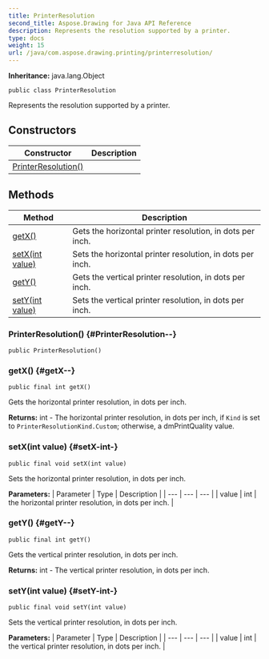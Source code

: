 ```yaml
---
title: PrinterResolution
second_title: Aspose.Drawing for Java API Reference
description: Represents the resolution supported by a printer.
type: docs
weight: 15
url: /java/com.aspose.drawing.printing/printerresolution/
---
```

**Inheritance:**
java.lang.Object
```
public class PrinterResolution
```

Represents the resolution supported by a printer.
## Constructors

| Constructor | Description |
| --- | --- |
| [PrinterResolution()](#PrinterResolution--) |  |
## Methods

| Method | Description |
| --- | --- |
| [getX()](#getX--) | Gets the horizontal printer resolution, in dots per inch. |
| [setX(int value)](#setX-int-) | Sets the horizontal printer resolution, in dots per inch. |
| [getY()](#getY--) | Gets the vertical printer resolution, in dots per inch. |
| [setY(int value)](#setY-int-) | Sets the vertical printer resolution, in dots per inch. |
### PrinterResolution() {#PrinterResolution--}
```
public PrinterResolution()
```


### getX() {#getX--}
```
public final int getX()
```


Gets the horizontal printer resolution, in dots per inch.

**Returns:**
int - The horizontal printer resolution, in dots per inch, if `Kind` is set to `PrinterResolutionKind.Custom`; otherwise, a dmPrintQuality value.
### setX(int value) {#setX-int-}
```
public final void setX(int value)
```


Sets the horizontal printer resolution, in dots per inch.

**Parameters:**
| Parameter | Type | Description |
| --- | --- | --- |
| value | int | the horizontal printer resolution, in dots per inch. |

### getY() {#getY--}
```
public final int getY()
```


Gets the vertical printer resolution, in dots per inch.

**Returns:**
int - The vertical printer resolution, in dots per inch.
### setY(int value) {#setY-int-}
```
public final void setY(int value)
```


Sets the vertical printer resolution, in dots per inch.

**Parameters:**
| Parameter | Type | Description |
| --- | --- | --- |
| value | int | the vertical printer resolution, in dots per inch. |

